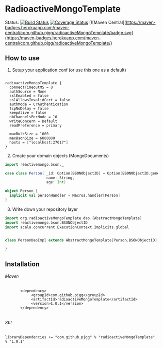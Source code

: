 # RadioactiveMongoTemplate
Status: [![Build Status](https://travis-ci.org/pjgg/radioactiveMongoTemplate.svg?branch=master)](https://travis-ci.org/pjgg/radioactiveMongoTemplate)
[![Coverage Status](https://coveralls.io/repos/github/pjgg/radioactiveMongoTemplate/badge.svg?branch=master)](https://coveralls.io/github/pjgg/radioactiveMongoTemplate?branch=master)
[![Maven Central](https://maven-badges.herokuapp.com/maven-central/com.github.pjgg/radioactiveMongoTemplate/badge.svg](https://maven-badges.herokuapp.com/maven-central/com.github.pjgg/radioactiveMongoTemplate/)

How to use
----------

1. Setup your application.conf (or use this one as a default)

```Text

radioactiveMongoTemplate {
  connectTimeoutMS = 0
  authSource = None
  sslEnabled = false
  sslAllowsInvalidCert = false
  authMode = CrAuthentication
  tcpNoDelay = false
  keepAlive = false
  nbChannelsPerNode = 10
  writeConcern = Default
  readPreference = primary

  maxBulkSize = 1000
  maxBsonSize = 6000000
  hosts = ["localhost:27017"]
}

```

2. Create your domain objects (MongoDocuments)

```Scala
import reactivemongo.bson._

case class Person( _id: Option[BSONObjectID] = Option(BSONObjectID.generate),
                   name: String,
                   age: Int)

object Person {
  implicit val personHandler = Macros.handler[Person]
}
```

3. Write down your repository layer

```Scala
import org.radioactiveMongoTemplate.dao.{AbstractMongoTemplate}
import reactivemongo.bson.BSONObjectID
import scala.concurrent.ExecutionContext.Implicits.global


class PersonDaoImpl extends AbstractMongoTemplate[Person,BSONObjectID]("yourDbName","yourCollectionName") {

}
```

Installation
------------
###### Maven

```
       <dependency>
            <groupId>com.github.pjgg</groupId>
            <artifactId>radioactiveMongoTemplate</artifactId>
            <version>1.0.1</version>
       </dependency>
       
```

###### Sbt
```
libraryDependencies += "com.github.pjgg" % "radioactiveMongoTemplate" % "1.0.1"
```